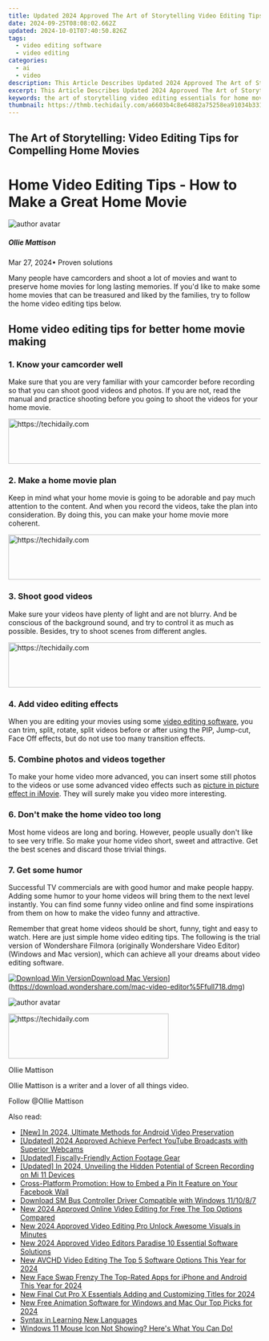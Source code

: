 ```yaml
---
title: Updated 2024 Approved The Art of Storytelling Video Editing Tips for Compelling Home Movies
date: 2024-09-25T08:08:02.662Z
updated: 2024-10-01T07:40:50.826Z
tags: 
  - video editing software
  - video editing
categories: 
  - ai
  - video
description: This Article Describes Updated 2024 Approved The Art of Storytelling Video Editing Tips for Compelling Home Movies
excerpt: This Article Describes Updated 2024 Approved The Art of Storytelling Video Editing Tips for Compelling Home Movies
keywords: the art of storytelling video editing essentials for home movies,the art of storytelling video editing tips for compelling home movies,the art of storytelling video editing tips to bring your home movies to life,complete guide to editing movies with appropriate movie editors and tips for editing movies and videos,the art of video storytelling elevate your clips into engaging movies,the art of storytelling creating compelling slideshows in final cut pro,the best video editing apps for adding music 2024 update
thumbnail: https://thmb.techidaily.com/a6603b4c8e64882a75258ea91034b33184d3edc319264524a7b728bfe67ef7f7.jpg
---
```


## The Art of Storytelling: Video Editing Tips for Compelling Home Movies

# Home Video Editing Tips - How to Make a Great Home Movie

![author avatar](https://images.wondershare.com/filmora/article-images/ollie-mattison.jpg)

##### Ollie Mattison

 Mar 27, 2024• Proven solutions

 Many people have camcorders and shoot a lot of movies and want to preserve home movies for long lasting memories. If you'd like to make some home movies that can be treasured and liked by the families, try to follow the home video editing tips below.

## Home video editing tips for better home movie making

### 1\. Know your camcorder well

 Make sure that you are very familiar with your camcorder before recording so that you can shoot good videos and photos. If you are not, read the manual and practice shooting before you going to shoot the videos for your home movie.

<!-- affiliate ads begin -->
<a href="https://appsumo.8odi.net/c/5597632/2094477/7443" target="_top" id="2094477">
  <img src="//a.impactradius-go.com/display-ad/7443-2094477" border="0" alt="https://techidaily.com" width="728" height="90"/>
</a>
<img height="0" width="0" src="https://appsumo.8odi.net/i/5597632/2094477/7443" style="position:absolute;visibility:hidden;" border="0" />
<!-- affiliate ads end -->

### 2\. Make a home movie plan

 Keep in mind what your home movie is going to be adorable and pay much attention to the content. And when you record the videos, take the plan into consideration. By doing this, you can make your home movie more coherent.

<!-- affiliate ads begin -->
<a href="https://aligracehair.sjv.io/c/5597632/2027167/19272" target="_top" id="2027167">
  <img src="//a.impactradius-go.com/display-ad/19272-2027167" border="0" alt="https://techidaily.com" width="728" height="90"/>
</a>
<img height="0" width="0" src="https://aligracehair.sjv.io/i/5597632/2027167/19272" style="position:absolute;visibility:hidden;" border="0" />
<!-- affiliate ads end -->

### 3\. Shoot good videos

 Make sure your videos have plenty of light and are not blurry. And be conscious of the background sound, and try to control it as much as possible. Besides, try to shoot scenes from different angles.

<!-- affiliate ads begin -->
<a href="https://appsumo.8odi.net/c/5597632/2068426/7443" target="_top" id="2068426">
  <img src="//a.impactradius-go.com/display-ad/7443-2068426" border="0" alt="https://techidaily.com" width="728" height="90"/>
</a>
<img height="0" width="0" src="https://appsumo.8odi.net/i/5597632/2068426/7443" style="position:absolute;visibility:hidden;" border="0" />
<!-- affiliate ads end -->

### 4\. Add video editing effects

 When you are editing your movies using some [video editing software](https://tools.techidaily.com/wondershare/filmora/download/), you can trim, split, rotate, split videos before or after using the PIP, Jump-cut, Face Off effects, but do not use too many transition effects.

### 5\. Combine photos and videos together

 To make your home video more advanced, you can insert some still photos to the videos or use some advanced video effects such as [picture in picture effect in iMovie](/imovie/imovie-picture-in-picture.html). They will surely make you video more interesting.

### 6\. Don't make the home video too long

 Most home videos are long and boring. However, people usually don't like to see very trifle. So make your home video short, sweet and attractive. Get the best scenes and discard those trivial things.

### 7\. Get some humor

 Successful TV commercials are with good humor and make people happy. Adding some humor to your home videos will bring them to the next level instantly. You can find some funny video online and find some inspirations from them on how to make the video funny and attractive.

 Remember that great home videos should be short, funny, tight and easy to watch. Here are just simple home video editing tips. The following is the trial version of Wondershare Filmora (originally Wondershare Video Editor) (Windows and Mac version), which can achieve all your dreams about video editing software.

[![Download Win Version](https://images.wondershare.com/style/images/download-btn-win.png)](https://tools.techidaily.com/wondershare/filmora/download/)[Download Mac Version](https://images.wondershare.com/style/images/download-btn-mac.png)](https://download.wondershare.com/mac-video-editor%5Ffull718.dmg)

![author avatar](https://images.wondershare.com/filmora/article-images/ollie-mattison.jpg)

<!-- affiliate ads begin -->
<a href="https://bluettius.sjv.io/c/5597632/2139117/17108" target="_top" id="2139117">
  <img src="//a.impactradius-go.com/display-ad/17108-2139117" border="0" alt="https://techidaily.com" width="320" height="90"/>
</a>
<img height="0" width="0" src="https://bluettius.sjv.io/i/5597632/2139117/17108" style="position:absolute;visibility:hidden;" border="0" />
<!-- affiliate ads end -->

Ollie Mattison

Ollie Mattison is a writer and a lover of all things video.

Follow @Ollie Mattison

<ins class="adsbygoogle"
      style="display:block"
      data-ad-client="ca-pub-7571918770474297"
      data-ad-slot="8358498916"
      data-ad-format="auto"
      data-full-width-responsive="true"></ins>

<span class="atpl-alsoreadstyle">Also read:</span>
<div><ul>
<li><a href="https://screen-capture.techidaily.com/new-in-2024-ultimate-methods-for-android-video-preservation/"><u>[New] In 2024, Ultimate Methods for Android Video Preservation</u></a></li>
<li><a href="https://youtube-sure.techidaily.com/ed-2024-approved-achieve-perfect-youtube-broadcasts-with-superior-webcams/"><u>[Updated] 2024 Approved Achieve Perfect YouTube Broadcasts with Superior Webcams</u></a></li>
<li><a href="https://some-techniques.techidaily.com/updated-fiscally-friendly-action-footage-gear/"><u>[Updated] Fiscally-Friendly Action Footage Gear</u></a></li>
<li><a href="https://screen-video-capture.techidaily.com/updated-in-2024-unveiling-the-hidden-potential-of-screen-recording-on-mi-11-devices/"><u>[Updated] In 2024, Unveiling the Hidden Potential of Screen Recording on Mi 11 Devices</u></a></li>
<li><a href="https://techtrends.techidaily.com/cross-platform-promotion-how-to-embed-a-pin-it-feature-on-your-facebook-wall/"><u>Cross-Platform Promotion: How to Embed a Pin It Feature on Your Facebook Wall</u></a></li>
<li><a href="https://hardware-help.techidaily.com/download-sm-bus-controller-driver-compatible-with-windows-111087/"><u>Download SM Bus Controller Driver Compatible with Windows 11/10/8/7</u></a></li>
<li><a href="https://ai-video-apps.techidaily.com/new-2024-approved-online-video-editing-for-free-the-top-options-compared/"><u>New 2024 Approved Online Video Editing for Free The Top Options Compared</u></a></li>
<li><a href="https://ai-video-apps.techidaily.com/new-2024-approved-video-editing-pro-unlock-awesome-visuals-in-minutes/"><u>New 2024 Approved Video Editing Pro Unlock Awesome Visuals in Minutes</u></a></li>
<li><a href="https://ai-video-apps.techidaily.com/new-2024-approved-video-editors-paradise-10-essential-software-solutions/"><u>New 2024 Approved Video Editors Paradise 10 Essential Software Solutions</u></a></li>
<li><a href="https://ai-video-apps.techidaily.com/new-avchd-video-editing-the-top-5-software-options-this-year-for-2024/"><u>New AVCHD Video Editing The Top 5 Software Options This Year for 2024</u></a></li>
<li><a href="https://ai-video-apps.techidaily.com/new-face-swap-frenzy-the-top-rated-apps-for-iphone-and-android-this-year-for-2024/"><u>New Face Swap Frenzy The Top-Rated Apps for iPhone and Android This Year for 2024</u></a></li>
<li><a href="https://ai-video-apps.techidaily.com/new-final-cut-pro-x-essentials-adding-and-customizing-titles-for-2024/"><u>New Final Cut Pro X Essentials Adding and Customizing Titles for 2024</u></a></li>
<li><a href="https://ai-video-apps.techidaily.com/new-free-animation-software-for-windows-and-mac-our-top-picks-for-2024/"><u>New Free Animation Software for Windows and Mac Our Top Picks for 2024</u></a></li>
<li><a href="https://mondly-stories.techidaily.com/syntax-in-learning-new-languages/"><u>Syntax in Learning New Languages</u></a></li>
<li><a href="https://common-error.techidaily.com/windows-11-mouse-icon-not-showing-heres-what-you-can-do/"><u>Windows 11 Mouse Icon Not Showing? Here's What You Can Do!</u></a></li>
</ul></div>

